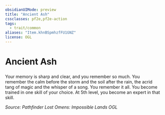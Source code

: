 ```yaml
---
obsidianUIMode: preview
title: "Ancient Ash"
cssclasses: pf2e,pf2e-action
tags:
  - trait/common
aliases: "Item.khnBSpmhzfFU1GNZ"
license: OGL
---
```

# Ancient Ash

### 






Your memory is sharp and clear, and you remember so much. You remember the calm before the storm and the soil after the rain, the acrid tang of magic and the whisper of a song. You remember it all. You become trained in one skill of your choice. At 5th level, you become an expert in that skill.

*Source: Pathfinder Lost Omens: Impossible Lands*
*OGL*